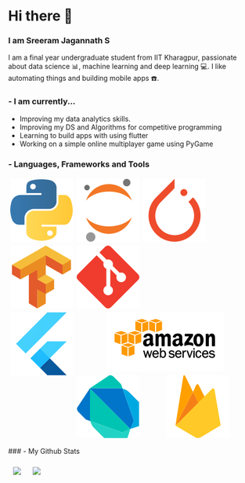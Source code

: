 # Hi there 👋

<!--
**ssreeramj/ssreeramj** is a ✨ _special_ ✨ repository because its `README.md` (this file) appears on your GitHub profile.


### I am Sreeram Jagannath S

- 🔭 I’m currently working on an online multiplayer game using PyGame
- 🌱 I’m currently learning data structures and algorithms, flutter
- 👯 I’m looking to collaborate on ...
- 🤔 I’m looking for help with ...
- 💬 Ask me about ...
- 📫 How to reach me: ...
- 😄 Pronouns: ...
- ⚡ Fun fact: ...
-->

### I am Sreeram Jagannath S

I am a final year undergraduate student from IIT Kharagpur, passionate about data science :bar_chart:, machine learning and deep learning :computer:. I like automating things and building mobile apps :phone:.

### - I am currently...

- Improving my data analytics skills.
- Improving my DS and Algorithms for competitive programming
- Learning to build apps with  using flutter
- Working on a simple online multiplayer game using PyGame


### - Languages, Frameworks and Tools
<p align="center">
    <img align="left" src="https://github.com/ssreeramj/ssreeramj/blob/master/assets/python.svg" alt="python" style="vertical-align:top; margin:4px">
    <img align="left" src="https://github.com/ssreeramj/ssreeramj/blob/master/assets/jupyter-icon.svg" alt="jupyter-icon" style="vertical-align:top; margin:4px">
    <img align="left" src="https://github.com/ssreeramj/ssreeramj/blob/master/assets/pytorch-icon.svg" alt="pytorch" style="vertical-align:top; margin:4px">
    <img align="left" src="https://github.com/ssreeramj/ssreeramj/blob/master/assets/tensorflow-icon.svg" alt="tensorflow" style="vertical-align:top; margin:4px">
    <img align="left" src="https://github.com/ssreeramj/ssreeramj/blob/master/assets/git-scm-icon.svg" alt="git" style="vertical-align:top; margin:4px">
    <img src="https://github.com/ssreeramj/ssreeramj/blob/master/assets/aws.svg" alt="aws" style="vertical-align:top; margin:4px">
    <img align="left" src="https://github.com/ssreeramj/ssreeramj/blob/master/assets/flutter.svg" alt="flutter" style="vertical-align:top; margin:4px">
    <img align="left" src="https://github.com/ssreeramj/ssreeramj/blob/master/assets/dartlang-icon.svg" alt="dartlang" style="vertical-align:top; margin:4px">
    <img src="https://github.com/ssreeramj/ssreeramj/blob/master/assets/firebase-icon.svg" alt="firebase" style="vertical-align:top; margin:4px">
</p>
### - My Github Stats

<p align="left">
    <img align="center" style="padding: 10px; vertical-align: top" src="https://github-readme-stats.vercel.app/api?username=ssreeramj&show_icons=true&hide=prs&count_private=true" />
    <img align="center" style="padding: 10px; vertical-align: top" src="https://github-readme-stats.vercel.app/api/top-langs/?username=ssreeramj" />
</p>

<!-- 
<div class="github-card" data-user="ssreeramj" data-repo="github-cards"></div>
<script src="https://cdn.jsdelivr.net/gh/lepture/github-cards@latest/jsdelivr/widget.js"></script> -->
